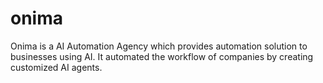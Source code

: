 # onima
Onima is a AI Automation Agency which provides automation solution to businesses using AI. It automated the workflow of companies by creating customized AI agents.
